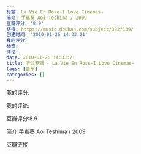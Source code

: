 ```yaml
---
标题: La Vie En Rose~I Love Cinemas~
简介: 手嶌葵 Aoi Teshima / 2009
豆瓣评分: '8.9'
链接: https://music.douban.com/subject/3927139/
创建时间: '2010-01-26 14:33:21'
我的评分:
标签:
评论:
date: 2010-01-26 14:33:21
title: 听过专辑 - La Vie En Rose~I Love Cinemas~
tags: [音乐]
categories: []
---
```


我的评分:

我的评论:

豆瓣评分:8.9

简介:手嶌葵 Aoi Teshima / 2009

[豆瓣链接](https://music.douban.com/subject/3927139/)

